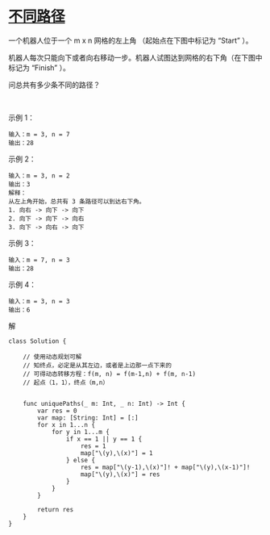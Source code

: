 
# [不同路径](https://leetcode-cn.com/problems/unique-paths)

一个机器人位于一个 m x n 网格的左上角 （起始点在下图中标记为 “Start” ）。

机器人每次只能向下或者向右移动一步。机器人试图达到网格的右下角（在下图中标记为 “Finish” ）。

问总共有多少条不同的路径？

 

示例 1：

```
输入：m = 3, n = 7
输出：28
```
示例 2：
```
输入：m = 3, n = 2
输出：3
解释：
从左上角开始，总共有 3 条路径可以到达右下角。
1. 向右 -> 向下 -> 向下
2. 向下 -> 向下 -> 向右
3. 向下 -> 向右 -> 向下
```
示例 3：
```
输入：m = 7, n = 3
输出：28
```
示例 4：
```
输入：m = 3, n = 3
输出：6
```


解
```
class Solution {
    
    // 使用动态规划可解
    // 知终点，必定是从其左边，或者是上边那一点下来的
    // 可得动态转移方程：f(m, n) = f(m-1,n) + f(m, n-1)
    // 起点（1，1），终点（m,n）
    
    
    func uniquePaths(_ m: Int, _ n: Int) -> Int {
        var res = 0
        var map: [String: Int] = [:]
        for x in 1...n {
            for y in 1...m {
                if x == 1 || y == 1 {
                    res = 1
                    map["\(y),\(x)"] = 1
                } else {
                    res = map["\(y-1),\(x)"]! + map["\(y),\(x-1)"]!
                    map["\(y),\(x)"] = res
                }
            }
        }
        
        return res
    }
}
```
